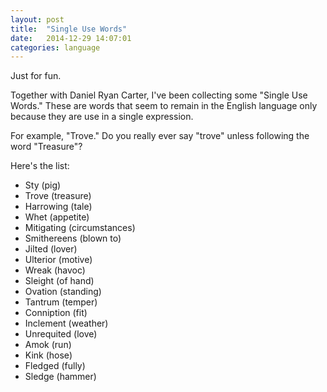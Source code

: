 ```yaml
---
layout: post
title:  "Single Use Words"
date:   2014-12-29 14:07:01
categories: language
---
```


Just for fun.

Together with Daniel Ryan Carter, I've been collecting some "Single Use Words." These are words that seem to remain
in the English language only because they are use in a single expression.

For example, "Trove." Do you really ever say "trove" unless following the word "Treasure"?

Here's the list:

- Sty (pig)
- Trove (treasure)
- Harrowing (tale)
- Whet (appetite)
- Mitigating (circumstances)
- Smithereens (blown to)
- Jilted (lover)
- Ulterior (motive)
- Wreak (havoc)
- Sleight (of hand)
- Ovation (standing)
- Tantrum (temper)
- Conniption (fit)
- Inclement (weather)
- Unrequited (love)
- Amok (run)
- Kink (hose)
- Fledged (fully)
- Sledge (hammer)
